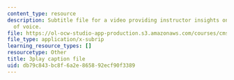 ```yaml
---
content_type: resource
description: Subtitle file for a video providing instructor insights on fostering  diversity
  of voice.
file: https://ol-ocw-studio-app-production.s3.amazonaws.com/courses/cms-611j-creating-video-games-fall-2014/db79c843bc8f6a2e865892ecf90f3389_cBoUvyAaEUY.srt
file_type: application/x-subrip
learning_resource_types: []
resourcetype: Other
title: 3play caption file
uid: db79c843-bc8f-6a2e-8658-92ecf90f3389
---
```

